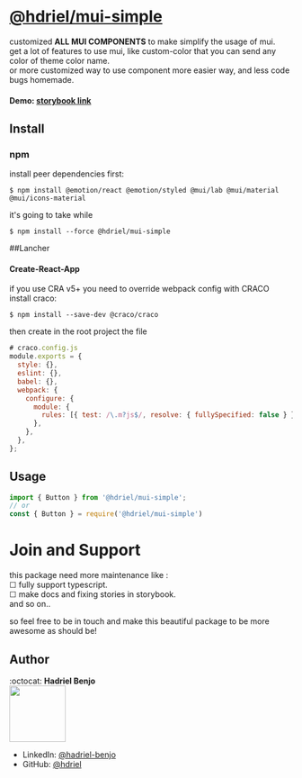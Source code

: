 # [@hdriel/mui-simple](https://www.npmjs.com/package/@hdriel/mui-simple)

 customized **ALL MUI COMPONENTS** to make simplify the usage of mui. <br/>
 get a lot of features to use mui, like custom-color that you can send any color of theme color name. <br/>
 or more customized way to use component more easier way, and less code bugs homemade. <br/>
 
#### Demo: [storybook link](https://hdriel.github.io/mui-simple/)

## Install

### npm

install peer dependencies first: 
```npm
$ npm install @emotion/react @emotion/styled @mui/lab @mui/material @mui/icons-material
```

it's going to take while
```npm
$ npm install --force @hdriel/mui-simple
```

##Lancher

#### Create-React-App
if you use CRA v5+ you need to override webpack config with CRACO 
install craco: 
```npm
$ npm install --save-dev @craco/craco
``` 

then create in the root project the file
```javascript
# craco.config.js 
module.exports = {
  style: {},
  eslint: {},
  babel: {},
  webpack: {
    configure: {
      module: {
        rules: [{ test: /\.m?js$/, resolve: { fullySpecified: false } }],
      },
    },
  },
};

```


## Usage

```javascript
import { Button } from '@hdriel/mui-simple';
// or
const { Button } = require('@hdriel/mui-simple')
```


# Join and Support
 
 this package need more maintenance like : <br>
 &#9744; fully support typescript. <br>
 &#9744; make docs and fixing stories in storybook. <br>
 and so on..<br>
 
 so feel free to be in touch and make this beautiful package to be more awesome as should be! 
  
## Author 

:octocat: **Hadriel Benjo**  
<img src="https://github.com/hdriel/mui-simple/assets/20520565/7794f330-5765-42d5-8154-fe6b094f5960" width="100px;"/>

- LinkedIn: [@hadriel-benjo](https://www.linkedin.com/in/hadriel-benjo/)
- GitHub: [@hdriel](https://github.com/hdriel)

